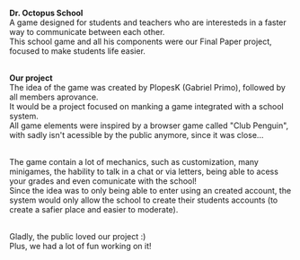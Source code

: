 <strong> Dr. Octopus School </strong><br>
A game designed for students and teachers who are interesteds in a faster way to communicate between each other. <br>
This school game and all his components were our Final Paper project, focused to make students life easier. <br><br>

<strong> Our project </strong><br>
The idea of the game was created by PlopesK (Gabriel Primo), followed by all members aprovance. <br>
It would be a project focused on manking a game integrated with a school system. <br>
All game elements were inspired by a browser game called "Club Penguin", with sadly isn't acessible by the public anymore, since it was close... <br><br>

The game contain a lot of mechanics, such as customization, many minigames, the hability to talk in a chat or via letters, being able to acess your grades and even comunicate with the school!<br>
Since the idea was to only being able to enter using an created account, the system would only allow the school to create their students accounts (to create a safier place and easier to moderate).<br><br>

Gladly, the public loved our project :) <br>
Plus, we had a lot of fun working on it!
